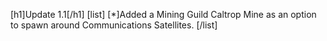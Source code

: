 [h1]Update 1.1[/h1]
[list]
[*]Added a Mining Guild Caltrop Mine as an option to spawn around Communications Satellites.
[/list]
